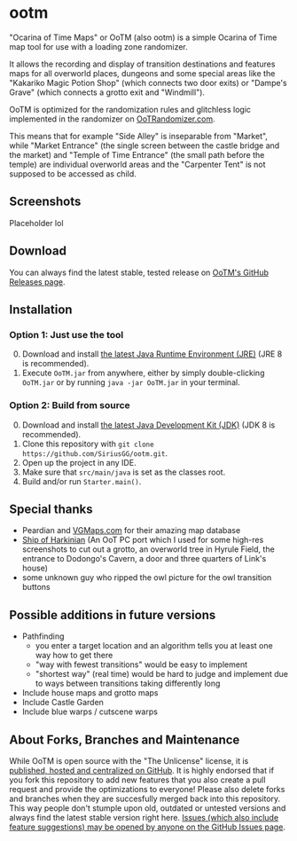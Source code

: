 # ootm
"Ocarina of Time Maps" or OoTM (also ootm) is a simple Ocarina of Time map tool for use with a loading zone randomizer.

It allows the recording and display of transition destinations and features maps for all overworld places, dungeons and some special areas like the "Kakariko Magic Potion Shop" (which connects two door exits) or "Dampe's Grave" (which connects a grotto exit and "Windmill").

OoTM is optimized for the randomization rules and glitchless logic implemented in the randomizer on [OoTRandomizer.com](https://ootrandomizer.com).

This means that for example "Side Alley" is inseparable from "Market", while "Market Entrance" (the single screen between the castle bridge and the market) and "Temple of Time Entrance" (the small path before the temple) are individual overworld areas and the "Carpenter Tent" is not supposed to be accessed as child.

## Screenshots
Placeholder lol

## Download
You can always find the latest stable, tested release on [OoTM's GitHub Releases page](https://github.com/SiriusGG/ootm/releases/latest).

## Installation
### Option 1: Just use the tool
0. Download and install [the latest Java Runtime Environment (JRE)](https://www.oracle.com/java/technologies/downloads) (JRE 8 is recommended).
1. Execute ```OoTM.jar``` from anywhere, either by simply double-clicking ```OoTM.jar``` or by running ```java -jar OoTM.jar``` in your terminal.
### Option 2: Build from source
0. Download and install [the latest Java Development Kit (JDK)](https://www.oracle.com/java/technologies/downloads) (JDK 8 is recommended).
1. Clone this repository with ```git clone https://github.com/SiriusGG/ootm.git```.
2. Open up the project in any IDE.
3. Make sure that ```src/main/java``` is set as the classes root.
4. Build and/or run ```Starter.main()```.

## Special thanks
- Peardian and [VGMaps.com](https://vgmaps.com) for their amazing map database
- [Ship of Harkinian](https://github.com/HarbourMasters/Shipwright) (An OoT PC port which I used for some high-res screenshots to cut out a grotto, an overworld tree in Hyrule Field, the entrance to Dodongo's Cavern, a door and three quarters of Link's house)
- some unknown guy who ripped the owl picture for the owl transition buttons

## Possible additions in future versions
- Pathfinding
  - you enter a target location and an algorithm tells you at least one way how to get there
  - "way with fewest transitions" would be easy to implement
  - "shortest way" (real time) would be hard to judge and implement due to ways between transitions taking differently long
- Include house maps and grotto maps
- Include Castle Garden
- Include blue warps / cutscene warps

## About Forks, Branches and Maintenance
While OoTM is open source with the "The Unlicense" license, it is [published, hosted and centralized on GitHub](https://github.com/SiriusGG/ootm). It is highly endorsed that if you fork this repository to add new features that you also create a pull request and provide the optimizations to everyone! Please also delete forks and branches when they are succesfully merged back into this repository. This way people don't stumple upon old, outdated or untested versions and always find the latest stable version right here. [Issues (which also include feature suggestions) may be opened by anyone on the GitHub Issues page](https://github.com/SiriusGG/ootm/issues).
